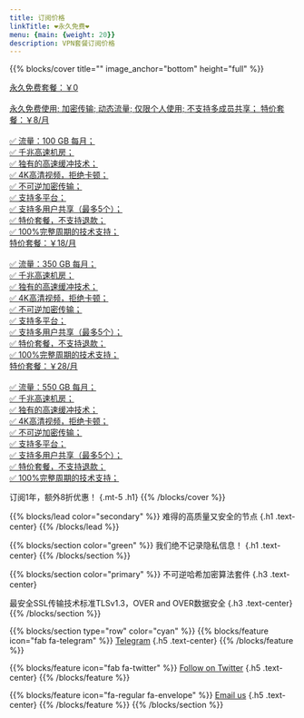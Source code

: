 ```yaml
---
title: 订阅价格
linkTitle: ❤️永久免费❤️
menu: {main: {weight: 20}}
description: VPN套餐订阅价格
---
```


{{% blocks/cover title="" image_anchor="bottom" height="full" %}}

<a class="btn btn-lg btn-secondary me-5 mb-5 text-start" href="https://login.33way.top">
	<i class="fas fa-arrow-alt-circle-right ms-2"></i> 永久免费套餐：<span class="fs-1">￥0</span>
	<br> <br> 
  	<i class="fas fa-regular fa-xs fa-star"></i> 永久免费使用; 
	<i class="fas fa-regular fa-xs fa-star"></i> 加密传输;  
	<i class="fas fa-regular fa-xs fa-star"></i> 动态流量;  
	<i class="fas fa-regular fa-xs fa-star"></i> 仅限个人使用; 
	<i class="fas fa-regular fa-xs fa-star"></i> 不支持多成员共享；
</a>

<a class="btn btn-lg btn-primary me-5 mb-5 text-start" href="https://login.33way.top">
  <i class="fas fa-arrow-alt-circle-right ms-2"></i> 特价套餐：<span class="fs-1">￥8/月</span>
 	 <br> <br> 
	✅ 流量：100 GB 每月； <br> 
	✅ 千兆高速机房；  <br>
	✅ 独有的高速缓冲技术； <br> 
	✅ 4K高清视频，拒绝卡顿；  <br>
	✅ 不可逆加密传输；<br>  
	✅ 支持多平台；  <br>
	✅ 支持多用户共享（最多5个）； <br> 
	✅ 特价套餐，不支持退款；  <br>
	✅ 100%完整周期的技术支持；  <br>
</a>


<a class="btn btn-lg btn-primary me-5 mb-5 text-start" href="https://login.33way.top">
  <i class="fas fa-arrow-alt-circle-right ms-2"></i> 特价套餐：<span class="fs-1">￥18/月</span>
 	 <br> <br> 
 	✅ 流量：350 GB 每月； <br> 
	✅ 千兆高速机房；  <br>
	✅ 独有的高速缓冲技术； <br> 
	✅ 4K高清视频，拒绝卡顿；  <br>
	✅ 不可逆加密传输；<br>  
	✅ 支持多平台；  <br>
	✅ 支持多用户共享（最多5个）； <br> 
	✅ 特价套餐，不支持退款；  <br>
	✅ 100%完整周期的技术支持；  <br>
</a>

<a class="btn btn-lg btn-primary me-5 mb-5 text-start" href="https://login.33way.top">
  <i class="fas fa-arrow-alt-circle-right ms-2"></i> 特价套餐：<span class="fs-1">￥28/月</span>
 	 <br> <br> 
 	✅ 流量：550 GB 每月； <br> 
	✅ 千兆高速机房；  <br>
	✅ 独有的高速缓冲技术； <br> 
	✅ 4K高清视频，拒绝卡顿；  <br>
	✅ 不可逆加密传输；<br>  
	✅ 支持多平台；  <br>
	✅ 支持多用户共享（最多5个）； <br> 
	✅ 特价套餐，不支持退款；  <br>
	✅ 100%完整周期的技术支持；  <br>
</a>


订阅1年，额外8折优惠！
{.mt-5 .h1}
{{% /blocks/cover %}}


{{% blocks/lead color="secondary" %}}
难得的高质量又安全的节点
{.h1 .text-center}
{{% /blocks/lead %}}

{{% blocks/section color="green" %}}
我们绝不记录隐私信息！
{.h1 .text-center}
{{% /blocks/section %}}

{{% blocks/section color="primary" %}}
不可逆哈希加密算法套件
{.h3 .text-center}

最安全SSL传输技术标准TLSv1.3，OVER and OVER数据安全
{.h3 .text-center}
{{% /blocks/section %}}


{{% blocks/section type="row" color="cyan" %}}
{{% blocks/feature icon="fab fa-telegram" %}}
[Telegram](https://t.me/top33way)
{.h5 .text-center}
{{% /blocks/feature %}}


{{% blocks/feature icon="fab fa-twitter" %}}
[Follow on Twitter](https://x.com/33waytop)
{.h5 .text-center}
{{% /blocks/feature %}}


{{% blocks/feature icon="fa-regular fa-envelope" %}}
[Email us](mailto:top33way@gmail.com)
{.h5 .text-center}
{{% /blocks/feature %}}
{{% /blocks/section %}}